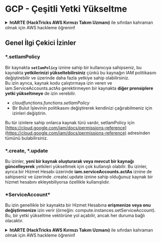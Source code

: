 # GCP - Çeşitli Yetki Yükseltme

<details>

<summary><strong>htARTE (HackTricks AWS Kırmızı Takım Uzmanı)</strong> ile sıfırdan kahraman olmak için AWS hackleme öğrenin<strong>!</strong></summary>

HackTricks'i desteklemenin diğer yolları:

* Şirketinizi HackTricks'te **reklamını görmek** veya HackTricks'i **PDF olarak indirmek** için [**ABONELİK PLANLARINI**](https://github.com/sponsors/carlospolop) kontrol edin!
* [**Resmi PEASS & HackTricks ürünlerini**](https://peass.creator-spring.com) edinin
* Özel [**NFT'lerden**](https://opensea.io/collection/the-peass-family) oluşan [**The PEASS Ailesi'ni**](https://opensea.io/collection/the-peass-family) keşfedin
* 💬 [**Discord grubuna**](https://discord.gg/hRep4RUj7f) veya [**telegram grubuna**](https://t.me/peass) **katılın** veya **Twitter** 🐦 [**@carlospolopm**](https://twitter.com/carlospolopm)'u **takip edin**.
* **Hacking hilelerinizi** [**HackTricks**](https://github.com/carlospolop/hacktricks) ve [**HackTricks Cloud**](https://github.com/carlospolop/hacktricks-cloud) github depolarına **PR göndererek paylaşın**.

</details>

## Genel İlgi Çekici İzinler

### \*.setIamPolicy

Bir kaynakta **`setIamPolicy`** iznine sahip bir kullanıcıya sahipseniz, bu kaynakta **yetkilerinizi yükseltebilirsiniz** çünkü bu kaynağın IAM politikasını değiştirebilir ve üzerinde daha fazla yetkiye sahip olabilirsiniz.\
Bu izin ayrıca, kaynak kodu çalıştırmaya izin veren ve iam.ServiceAccounts.actAs gerektirmeyen bir kaynakta **diğer prensiplere yetki yükseltmeye** de izin verebilir.

* _cloudfunctions.functions.setIamPolicy_
* Bir Bulut İşlevinin politikasını değiştirerek kendinizi çağırabilmeniz için izinleri değiştirin.

Bu tür izinlere sahip onlarca kaynak türü vardır, setIamPolicy için [https://cloud.google.com/iam/docs/permissions-reference](https://cloud.google.com/iam/docs/permissions-reference) adresinden tümünü bulabilirsiniz.

### \*.create, \*.update

Bu izinler, **yeni bir kaynak oluşturarak veya mevcut bir kaynağı güncelleyerek** yetkileri yükseltmek için çok kullanışlı olabilir. Bu izinler, ayrıca bir Hizmet Hesabı üzerinde **iam.serviceAccounts.actAs** iznine de sahipseniz ve üzerinde .create/.update iznine sahip olduğunuz kaynak bir hizmet hesabını ekleyebiliyorsa özellikle kullanışlıdır.

### \*ServiceAccount\*

Bu izin genellikle bir kaynakta bir Hizmet Hesabına **erişmenize veya onu değiştirmenize** izin verir (örneğin: compute.instances.setServiceAccount). Bu, bir yetki yükseltme vektörüne yol açabilir, ancak her duruma bağlı olacaktır.



<details>

<summary><strong>htARTE (HackTricks AWS Kırmızı Takım Uzmanı)</strong> ile sıfırdan kahraman olmak için AWS hackleme öğrenin<strong>!</strong></summary>

HackTricks'i desteklemenin diğer yolları:

* Şirketinizi HackTricks'te **reklamını görmek** veya HackTricks'i **PDF olarak indirmek** için [**ABONELİK PLANLARINI**](https://github.com/sponsors/carlospolop) kontrol edin!
* [**Resmi PEASS & HackTricks ürünlerini**](https://peass.creator-spring.com) edinin
* Özel [**NFT'lerden**](https://opensea.io/collection/the-peass-family) oluşan [**The PEASS Ailesi'ni**](https://opensea.io/collection/the-peass-family) keşfedin
* 💬 [**Discord grubuna**](https://discord.gg/hRep4RUj7f) veya [**telegram grubuna**](https://t.me/peass) **katılın** veya **Twitter** 🐦 [**@carlospolopm**](https://twitter.com/carlospolopm)'u **takip edin**.
* **Hacking hilelerinizi** [**HackTricks**](https://github.com/carlospolop/hacktricks) ve [**HackTricks Cloud**](https://github.com/carlospolop/hacktricks-cloud) github depolarına **PR göndererek paylaşın**.

</details>
